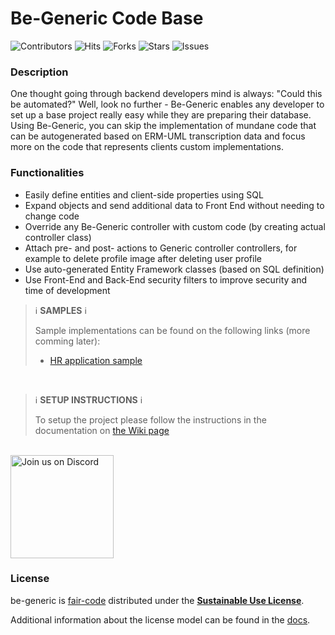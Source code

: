 # Be-Generic Code Base


![Contributors](https://img.shields.io/github/contributors/be-generic/be-generic?style=plastic)
![Hits](https://hits.dwyl.com/be-generic/be-generic.svg)
![Forks](https://img.shields.io/github/forks/be-generic/be-generic)
![Stars](https://img.shields.io/github/stars/be-generic/be-generic)
![Issues](https://img.shields.io/github/issues/be-generic/be-generic)

### Description

One thought going through backend developers mind is always: "Could this be automated?"
Well, look no further - Be-Generic enables any developer to set up a base project really easy while they are preparing their database. 
Using Be-Generic, you can skip the implementation of mundane code that can be autogenerated based on ERM-UML transcription data and focus more on the code that represents clients custom implementations. 

### Functionalities

- Easily define entities and client-side properties using SQL
- Expand objects and send additional data to Front End without needing to change code
- Override any Be-Generic controller with custom code (by creating actual controller class)
- Attach pre- and post- actions to Generic controller controllers, for example to delete profile image after deleting user profile
- Use auto-generated Entity Framework classes (based on SQL definition)
- Use Front-End and Back-End security filters to improve security and time of development

> ℹ **SAMPLES** ℹ
>
> Sample implementations can be found on the following links (more comming later):
>  - [HR application sample](https://github.com/be-generic/be-generic-sample)
<br />

> ℹ **SETUP INSTRUCTIONS** ℹ
>
> To setup the project please follow the instructions in the documentation on [the Wiki page](https://github.com/be-generic/be-generic/wiki)
<br />

<a href="https://discord.gg/bUBgA6Kh7g">
<img alt="Join us on Discord" src="https://assets-global.website-files.com/6257adef93867e50d84d30e2/636e0b50aa9e99958d574a23_full_logo_black_RGB.png" width="165"/>
</a>

### License

be-generic is [fair-code](http://faircode.io) distributed under the
[**Sustainable Use License**](https://github.com/be-generic/be-generic/blob/main/LICENSE.md).

Additional information about the license model can be found in the
[docs](https://be-generic.com/).
